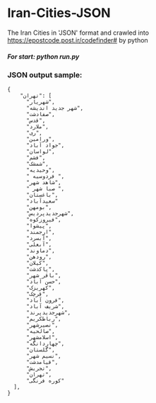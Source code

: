 # Iran-Cities-JSON
The Iran Cities in 'JSON' format and crawled into https://epostcode.post.ir/codefinder# by python

##### For start: python run.py

### JSON output sample:

```
{
    "تهران": [
      "شهریار",
      "شهر جدید اندیشه",
      "صفادشت",
      "قدس",
      "ملارد",
      "ری",
      "ورامین",
      "جواد آباد",
      "لواسان",
      "فشم",
      "شمشک",
      "وحیدیه",
      " فردوسیه ",
      "شاهد شهر",
      " صبا شهر ",
      "باغستان",
      "سعیدآباد"
      "بومهن",
      "شهرجدیدپردیس",
      "فیروزکوه",
      "پیشوا",
      "ارجمند",
      "آبسرد",
      "آبعلی",
      "دماوند",
      "رودهن",
      "کیلان",
      "پاکدشت",
      "باقر شهر",
      "حسن آباد",
      "کهریزک",
      "قرچک",
      "فرون آباد",
      "شریف آباد",
      "شهرجدیدپرند",
      "رباطکریم",
      "نصیرشهر",
      "صالحیه",
      "اسلامشهر",
      "چهاردانگه",
      "گلستان",
      "نسیم شهر",
      "قیامدشت",
      "تجریش",
      "تهران",
      "کوره فرنگی"
  ],
}
```
